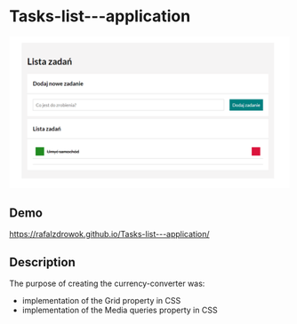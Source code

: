 # Tasks-list---application
![Tasks-list - image](https://github.com/RAFALZDROWOK/Tasks-list---application/blob/main/images/Tasks%20list.png?raw=true)
## Demo
https://rafalzdrowok.github.io/Tasks-list---application/
## Description
The purpose of creating the currency-converter was:
- implementation of the Grid property in CSS
- implementation of the Media queries property in CSS
